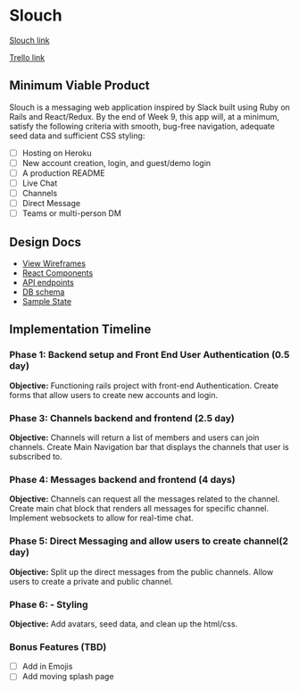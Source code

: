 # Slouch

[Slouch link][heroku]

[Trello link][trello]

[heroku]: www.slouch-app.com
[trello]: https://trello.com/b/RFTgmfpn/slouch

## Minimum Viable Product

Slouch is a messaging web application inspired by Slack built using Ruby on Rails
and React/Redux. By the end of Week 9, this app will, at a minimum, satisfy the
following criteria with smooth, bug-free navigation, adequate seed data and
sufficient CSS styling:

- [ ] Hosting on Heroku
- [ ] New account creation, login, and guest/demo login
- [ ] A production README
- [ ] Live Chat
- [ ] Channels
- [ ] Direct Message
- [ ] Teams or multi-person DM

## Design Docs
* [View Wireframes][wireframes]
* [React Components][components]
* [API endpoints][api-endpoints]
* [DB schema][schema]
* [Sample State][sample-state]

[wireframes]: docs/wireframes
[components]: docs/component-hierarchy.md
[sample-state]: docs/sample-state.md
[api-endpoints]: docs/api-endpoints.md
[schema]: docs/schema.md

## Implementation Timeline

### Phase 1: Backend setup and Front End User Authentication (0.5 day)

**Objective:** Functioning rails project with front-end Authentication. Create forms that allow users to create new accounts and login.


### Phase 3: Channels backend and frontend (2.5 day)

**Objective:** Channels will return a list of members and users can join channels. Create Main Navigation bar that displays the channels that user is subscribed to.

### Phase 4: Messages backend and frontend (4 days)

**Objective:** Channels can request all the messages related to the channel. Create main chat block that renders all messages for specific channel. Implement websockets to allow for real-time chat.

### Phase 5: Direct Messaging and allow users to create channel(2 day)

**Objective:** Split up the direct messages from the public channels. Allow users to create a private and public channel.

### Phase 6: - Styling

**Objective:** Add avatars, seed data, and clean up the html/css.

### Bonus Features (TBD)
- [ ] Add in Emojis
- [ ] Add moving splash page
